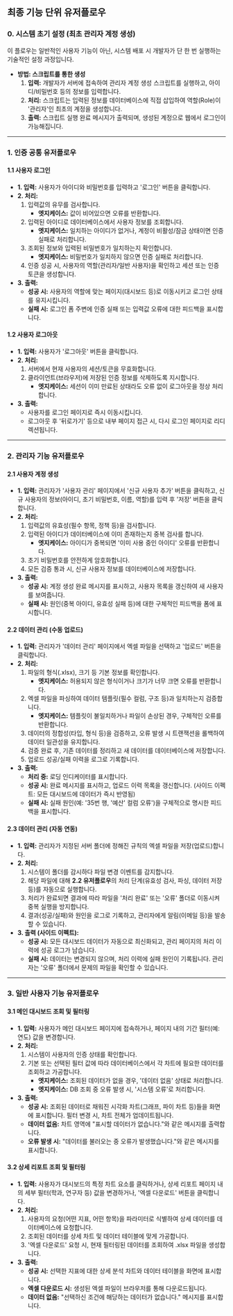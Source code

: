 

## **최종 기능 단위 유저플로우**

### **0. 시스템 초기 설정 (최초 관리자 계정 생성)**

이 플로우는 일반적인 사용자 기능이 아닌, 시스템 배포 시 개발자가 단 한 번 실행하는 기술적인 설정 과정입니다.

*   **방법: 스크립트를 통한 생성**
    1.  **입력:** 개발자가 서버에 접속하여 관리자 계정 생성 스크립트를 실행하고, 아이디/비밀번호 등의 정보를 입력합니다.
    2.  **처리:** 스크립트는 입력된 정보를 데이터베이스에 직접 삽입하여 역할(Role)이 '관리자'인 최초의 계정을 생성합니다.
    3.  **출력:** 스크립트 실행 완료 메시지가 출력되며, 생성된 계정으로 웹에서 로그인이 가능해집니다.


---

### **1. 인증 공통 유저플로우**

#### **1.1 사용자 로그인**

*   **1. 입력:** 사용자가 아이디와 비밀번호를 입력하고 '로그인' 버튼을 클릭합니다.
*   **2. 처리:**
    1.  입력값의 유무를 검사합니다.
        *   **엣지케이스:** 값이 비어있으면 오류를 반환합니다.
    2.  입력된 아이디로 데이터베이스에서 사용자 정보를 조회합니다.
        *   **엣지케이스:** 일치하는 아이디가 없거나, 계정이 비활성/잠금 상태이면 인증 실패로 처리합니다.
    3.  조회된 정보와 입력된 비밀번호가 일치하는지 확인합니다.
        *   **엣지케이스:** 비밀번호가 일치하지 않으면 인증 실패로 처리합니다.
    4.  인증 성공 시, 사용자의 역할(관리자/일반 사용자)을 확인하고 세션 또는 인증 토큰을 생성합니다.
*   **3. 출력:**
    *   **성공 시:** 사용자의 역할에 맞는 페이지(대시보드 등)로 이동시키고 로그인 상태를 유지시킵니다.
    *   **실패 시:** 로그인 폼 주변에 인증 실패 또는 입력값 오류에 대한 피드백을 표시합니다.

#### **1.2 사용자 로그아웃**

*   **1. 입력:** 사용자가 '로그아웃' 버튼을 클릭합니다.
*   **2. 처리:**
    1.  서버에서 현재 사용자의 세션/토큰을 무효화합니다.
    2.  클라이언트(브라우저)에 저장된 인증 정보를 삭제하도록 지시합니다.
        *   **엣지케이스:** 세션이 이미 만료된 상태라도 오류 없이 로그아웃을 정상 처리합니다.
*   **3. 출력:**
    *   사용자를 로그인 페이지로 즉시 이동시킵니다.
    *   로그아웃 후 '뒤로가기' 등으로 내부 페이지 접근 시, 다시 로그인 페이지로 리디렉션됩니다.

---

### **2. 관리자 기능 유저플로우**

#### **2.1 사용자 계정 생성**

*   **1. 입력:** 관리자가 '사용자 관리' 페이지에서 '신규 사용자 추가' 버튼을 클릭하고, 신규 사용자의 정보(아이디, 초기 비밀번호, 이름, 역할)를 입력 후 '저장' 버튼을 클릭합니다.
*   **2. 처리:**
    1.  입력값의 유효성(필수 항목, 정책 등)을 검사합니다.
    2.  입력된 아이디가 데이터베이스에 이미 존재하는지 중복 검사를 합니다.
        *   **엣지케이스:** 아이디가 중복되면 '이미 사용 중인 아이디' 오류를 반환합니다.
    3.  초기 비밀번호를 안전하게 암호화합니다.
    4.  모든 검증 통과 시, 신규 사용자 정보를 데이터베이스에 저장합니다.
*   **3. 출력:**
    *   **성공 시:** 계정 생성 완료 메시지를 표시하고, 사용자 목록을 갱신하여 새 사용자를 보여줍니다.
    *   **실패 시:** 원인(중복 아이디, 유효성 실패 등)에 대한 구체적인 피드백을 폼에 표시합니다.

#### **2.2 데이터 관리 (수동 업로드)**

*   **1. 입력:** 관리자가 '데이터 관리' 페이지에서 엑셀 파일을 선택하고 '업로드' 버튼을 클릭합니다.
*   **2. 처리:**
    1.  파일의 형식(.xlsx), 크기 등 기본 정보를 확인합니다.
        *   **엣지케이스:** 허용되지 않은 형식이거나 크기가 너무 크면 오류를 반환합니다.
    2.  엑셀 파일을 파싱하여 데이터 템플릿(필수 컬럼, 구조 등)과 일치하는지 검증합니다.
        *   **엣지케이스:** 템플릿이 불일치하거나 파일이 손상된 경우, 구체적인 오류를 반환합니다.
    3.  데이터의 정합성(타입, 형식 등)을 검증하고, 오류 발생 시 트랜잭션을 롤백하여 데이터 일관성을 유지합니다.
    4.  검증 완료 후, 기존 데이터를 정리하고 새 데이터를 데이터베이스에 저장합니다.
    5.  업로드 성공/실패 이력을 로그로 기록합니다.
*   **3. 출력:**
    *   **처리 중:** 로딩 인디케이터를 표시합니다.
    *   **성공 시:** 완료 메시지를 표시하고, 업로드 이력 목록을 갱신합니다. (사이드 이펙트: 모든 대시보드에 데이터가 즉시 반영됨)
    *   **실패 시:** 실패 원인(예: '35번 행, '예산' 컬럼 오류')을 구체적으로 명시한 피드백을 표시합니다.

#### **2.3 데이터 관리 (자동 연동)**

*   **1. 입력:** 관리자가 지정된 서버 폴더에 정해진 규칙의 엑셀 파일을 저장(업로드)합니다.
*   **2. 처리:**
    1.  시스템이 폴더를 감시하다 파일 변경 이벤트를 감지합니다.
    2.  해당 파일에 대해 **2.2 유저플로우**의 처리 단계(유효성 검사, 파싱, 데이터 저장 등)를 자동으로 실행합니다.
    3.  처리가 완료되면 결과에 따라 파일을 '처리 완료' 또는 '오류' 폴더로 이동시켜 중복 실행을 방지합니다.
    4.  결과(성공/실패)와 원인을 로그로 기록하고, 관리자에게 알림(이메일 등)을 발송할 수 있습니다.
*   **3. 출력 (사이드 이펙트):**
    *   **성공 시:** 모든 대시보드 데이터가 자동으로 최신화되고, 관리 페이지의 처리 이력에 성공 로그가 남습니다.
    *   **실패 시:** 데이터는 변경되지 않으며, 처리 이력에 실패 원인이 기록됩니다. 관리자는 '오류' 폴더에서 문제의 파일을 확인할 수 있습니다.

---

### **3. 일반 사용자 기능 유저플로우**

#### **3.1 메인 대시보드 조회 및 필터링**

*   **1. 입력:** 사용자가 메인 대시보드 페이지에 접속하거나, 페이지 내의 기간 필터(예: 연도) 값을 변경합니다.
*   **2. 처리:**
    1.  시스템이 사용자의 인증 상태를 확인합니다.
    2.  기본 또는 선택된 필터 값에 따라 데이터베이스에서 각 차트에 필요한 데이터를 조회하고 가공합니다.
        *   **엣지케이스:** 조회된 데이터가 없을 경우, '데이터 없음' 상태로 처리합니다.
        *   **엣지케이스:** DB 조회 중 오류 발생 시, '시스템 오류'로 처리합니다.
*   **3. 출력:**
    *   **성공 시:** 조회된 데이터로 채워진 시각화 차트(그래프, 파이 차트 등)들을 화면에 표시합니다. 필터 변경 시, 차트 전체가 업데이트됩니다.
    *   **데이터 없음:** 차트 영역에 "표시할 데이터가 없습니다."와 같은 메시지를 출력합니다.
    *   **오류 발생 시:** "데이터를 불러오는 중 오류가 발생했습니다."와 같은 메시지를 표시합니다.

#### **3.2 상세 리포트 조회 및 필터링**

*   **1. 입력:** 사용자가 대시보드의 특정 차트 요소를 클릭하거나, 상세 리포트 페이지 내의 세부 필터(학과, 연구자 등) 값을 변경하거나, '엑셀 다운로드' 버튼을 클릭합니다.
*   **2. 처리:**
    1.  사용자의 요청(어떤 지표, 어떤 항목)을 파라미터로 식별하여 상세 데이터를 데이터베이스에 요청합니다.
    2.  조회된 데이터를 상세 차트 및 데이터 테이블에 맞게 가공합니다.
    3.  '엑셀 다운로드' 요청 시, 현재 필터링된 데이터를 조회하여 .xlsx 파일을 생성합니다.
*   **3. 출력:**
    *   **성공 시:** 선택한 지표에 대한 상세 분석 차트와 데이터 테이블을 화면에 표시합니다.
    *   **엑셀 다운로드 시:** 생성된 엑셀 파일이 브라우저를 통해 다운로드됩니다.
    *   **데이터 없음:** "선택하신 조건에 해당하는 데이터가 없습니다." 메시지를 표시합니다.